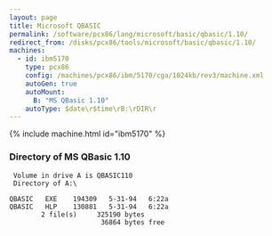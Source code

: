 ```yaml
---
layout: page
title: Microsoft QBASIC
permalink: /software/pcx86/lang/microsoft/basic/qbasic/1.10/
redirect_from: /disks/pcx86/tools/microsoft/basic/qbasic/1.10/
machines:
  - id: ibm5170
    type: pcx86
    config: /machines/pcx86/ibm/5170/cga/1024kb/rev3/machine.xml
    autoGen: true
    autoMount:
      B: "MS QBasic 1.10"
    autoType: $date\r$time\rB:\rDIR\r
---
```


{% include machine.html id="ibm5170" %}

### Directory of MS QBasic 1.10

     Volume in drive A is QBASIC110
     Directory of A:\

    QBASIC   EXE    194309   5-31-94   6:22a
    QBASIC   HLP    130881   5-31-94   6:22a
            2 file(s)     325190 bytes
                           36864 bytes free
